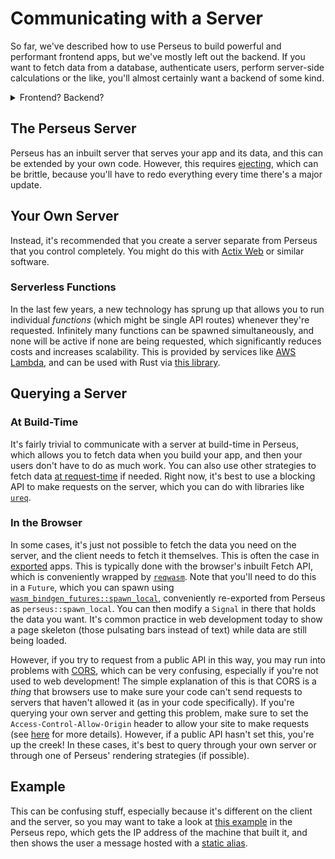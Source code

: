 # Communicating with a Server

So far, we've described how to use Perseus to build powerful and performant frontend apps, but we've mostly left out the backend. If you want to fetch data from a database, authenticate users, perform server-side calculations or the like, you'll almost certainly want a backend of some kind.

<details>
<summary>Frontend? Backend?</summary>

In web development, we typically refer to a project as having a *frontend*, which is the thing users see (i.e. your web app, with all its styling and the like), and a *backend*, which is a server or serverless function (see below) that performs server-side work. A classic example would be a server that communicates with a database to fetch some data, but it needs to authenticate against the database. If you're new to web dev, you might well be thinking we could just query the database from the web app, but that would mean we'd have to store the access token in our frontend code, which can be easily inspected by the user (albeit less easily with Wasm, but still definitely doable). For that reason, we communicate with a server and ask it to get the data from the database for us.

Of course, a much simpler way of doing the above would be to make the database not need authentication in the first place, but the point stands.

</details>

## The Perseus Server

Perseus has an inbuilt server that serves your app and its data, and this can be extended by your own code. However, this requires [ejecting](/docs/ejecting), which can be brittle, because you'll have to redo everything every time there's a major update.

## Your Own Server

Instead, it's recommended that you create a server separate from Perseus that you control completely. You might do this with [Actix Web](https://actix.rs) or similar software.

### Serverless Functions

In the last few years, a new technology has sprung up that allows you to run individual *functions* (which might be single API routes) whenever they're requested. Infinitely many functions can be spawned simultaneously, and none will be active if none are being requested, which significantly reduces costs and increases scalability. This is provided by services like [AWS Lambda](https://aws.amazon.com/lambda/), and can be used with Rust via [this library](https://docs.rs/netlify_lambda_http). 

## Querying a Server

### At Build-Time

It's fairly trivial to communicate with a server at build-time in Perseus, which allows you to fetch data when you build your app, and then your users don't have to do as much work. You can also use other strategies to fetch data [at request-time](:strategies/request-state) if needed. Right now, it's best to use a blocking API to make requests on the server, which you can do with libraries like [`ureq`](https://docs.rs/ureq).

### In the Browser

In some cases, it's just not possible to fetch the data you need on the server, and the client needs to fetch it themselves. This is often the case in [exported](:exporting) apps. This is typically done with the browser's inbuilt Fetch API, which is conveniently wrapped by [`reqwasm`](https://docs.rs/reqwasm). Note that you'll need to do this in a `Future`, which you can spawn using [`wasm_bindgen_futures::spawn_local`](https://docs.rs/wasm-bindgen-futures/latest/wasm_bindgen_futures/fn.spawn_local.html), conveniently re-exported from Perseus as `perseus::spawn_local`. You can then modify a `Signal` in there that holds the data you want. It's common practice in web development today to show a page skeleton (those pulsating bars instead of text) while data are still being loaded.

However, if you try to request from a public API in this way, you may run into problems with [CORS](https://developer.mozilla.org/en-US/docs/Web/HTTP/CORS), which can be very confusing, especially if you're not used to web development! The simple explanation of this is that CORS is a *thing* that browsers use to make sure your code can't send requests to servers that haven't allowed it (as in your code specifically). If you're querying your own server and getting this problem, make sure to set the `Access-Control-Allow-Origin` header to allow your site to make requests (see [here](https://developer.mozilla.org/en-US/docs/Web/HTTP/CORS) for more details). However, if a public API hasn't set this, you're up the creek! In these cases, it's best to query through your own server or through one of Perseus' rendering strategies (if possible).

## Example

This can be confusing stuff, especially because it's different on the client and the server, so you may want to take a look at [this example](https://github.com/arctic-hen7/perseus/tree/main/examples/fetching) in the Perseus repo, which gets the IP address of the machine that built it, and then shows the user a message hosted with a [static alias](:static-content).
